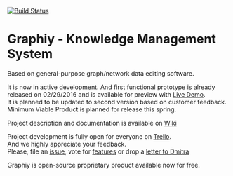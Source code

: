 [![Build Status](https://travis-ci.org/Graphiy/kms.svg?branch=master)](https://travis-ci.org/Graphiy/kms)
# Graphiy - Knowledge Management System
Based on general-purpose graph/network data editing software.

It is now in active development. And first functional prototype is already released on 02/29/2016 and is available for preview with [Live Demo](http://graphiy.com).  
It is planned to be updated to second version based on customer feedback.  
Minimum Viable Product is planned for release this spring.

Project description and documentation is available on [Wiki](http://github.com/graphiy/kms/wiki)

Project development is fully open for everyone on [Trello](https://trello.com/b/W1Zvc6Pn/kms).  
And we highly appreciate your feedback.  
Please, file an [issue](https://github.com/Graphiy/kms/issues), vote for [features](https://trello.com/b/W1Zvc6Pn/kms) or drop a [letter to Dmitra](http://dmitra.com/contact)

Graphiy is open-source proprietary product available now for free.
